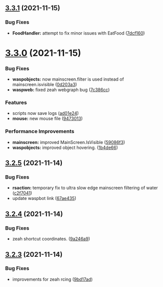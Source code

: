 ## [3.3.1](https://github.com/Torwent/WaspLib/compare/v3.3.0...v3.3.1) (2021-11-15)


### Bug Fixes

* **FoodHandler:** attempt to fix minor issues with EatFood ([7dcf160](https://github.com/Torwent/WaspLib/commit/7dcf1605e66a822e7dd58806a66f26818cb48074))



# [3.3.0](https://github.com/Torwent/WaspLib/compare/v3.2.5...v3.3.0) (2021-11-15)


### Bug Fixes

* **waspobjects:** now mainscreen.filter is used instead of mainscreen.isvisible ([0d203a3](https://github.com/Torwent/WaspLib/commit/0d203a37c58aafc342845951a2d65f26ead1fd2d))
* **waspweb:** fixed zeah webgraph bug ([7c386cc](https://github.com/Torwent/WaspLib/commit/7c386cc05052a2453219c938349d61ea3ba74aa9))


### Features

* scripts now save logs ([ad01e24](https://github.com/Torwent/WaspLib/commit/ad01e244b66c7b5ca11fe6bf39cc51a8b744db73))
* **mouse:** new mouse file ([9473013](https://github.com/Torwent/WaspLib/commit/9473013d41d7db0296e5e0923673c4d7b420608c))


### Performance Improvements

* **mainscreen:** improved MainScreen.IsVisible ([59086f3](https://github.com/Torwent/WaspLib/commit/59086f329627e5a53eb03ada81cd17edc1ce3df1))
* **waspobjects:** improved object hovering. ([1b4de66](https://github.com/Torwent/WaspLib/commit/1b4de663282a4a0e36b7be8fe092ca3d9698a448))



## [3.2.5](https://github.com/Torwent/WaspLib/compare/v3.2.4...v3.2.5) (2021-11-14)


### Bug Fixes

* **rsaction:** temporary fix to ultra slow edge mainscreen filtering of water ([c2f7041](https://github.com/Torwent/WaspLib/commit/c2f704118de1508826fb85f19e4d4b4f8cfa7cea))
* update waspbot link ([67ae435](https://github.com/Torwent/WaspLib/commit/67ae43504ee8a5e187dc2a1e173372cd4ff5969b))



## [3.2.4](https://github.com/Torwent/WaspLib/compare/v3.2.3...v3.2.4) (2021-11-14)


### Bug Fixes

* zeah shortcut coordinates. ([9a246a9](https://github.com/Torwent/WaspLib/commit/9a246a968e1e5419666111fdc28b5995a9a77af0))



## [3.2.3](https://github.com/Torwent/WaspLib/compare/v3.2.2...v3.2.3) (2021-11-14)


### Bug Fixes

* improvements for zeah rcing ([9bd17ad](https://github.com/Torwent/WaspLib/commit/9bd17ad570e60ebe3f0f873ba5c1d1363cff983c))



